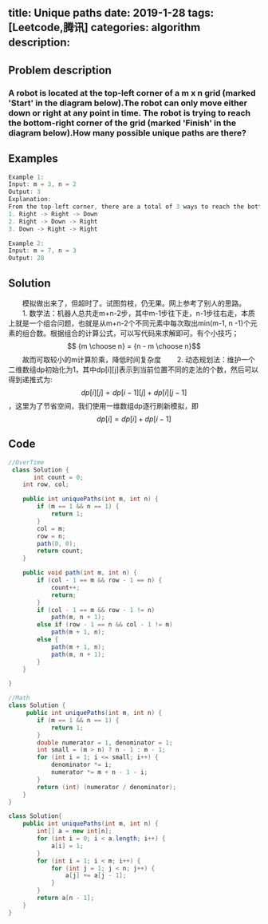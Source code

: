 title: Unique paths
date: 2019-1-28
tags: [Leetcode,腾讯]
categories: algorithm
description: 　　
---
## Problem description
  ### A robot is located at the top-left corner of a m x n grid (marked 'Start' in the diagram below).The robot can only move either down or right at any point in time. The robot is trying to reach the bottom-right corner of the grid (marked 'Finish' in the diagram below).How many possible unique paths are there?
 ## Examples
``` java
Example 1:
Input: m = 3, n = 2
Output: 3
Explanation:
From the top-left corner, there are a total of 3 ways to reach the bottom-right corner:
1. Right -> Right -> Down
2. Right -> Down -> Right
3. Down -> Right -> Right
```
```java
Example 2:
Input: m = 7, n = 3
Output: 28
```
## Solution
　　模拟做出来了，但超时了。试图剪枝，仍无果。网上参考了别人的思路。
  　　1. 数学法：机器人总共走m+n-2步，其中m-1步往下走，n-1步往右走，本质上就是一个组合问题，也就是从m+n-2个不同元素中每次取出min(m-1, n -1)个元素的组合数。根据组合的计算公式，可以写代码来求解即可。有个小技巧；$$ {m \choose n}  =  {n - m \choose n}$$ 
　　故而可取较小的m计算阶乘，降低时间复杂度
  　　2. 动态规划法：维护一个二维数组dp初始化为1，其中dp[i][j]表示到当前位置不同的走法的个数，然后可以得到递推式为:$$ dp[i][j] = dp[i - 1][j] + dp[i][j - 1]$$，这里为了节省空间，我们使用一维数组dp逐行刷新模拟，即$$dp[i] = dp[i] + dp[i - 1]$$

## Code

```java
//OverTime
 class Solution {
       int count = 0;
    int row, col;

    public int uniquePaths(int m, int n) {
        if (m == 1 && n == 1) {
            return 1;
        }
        col = m;
        row = n;
        path(0, 0);
        return count;
    }

    public void path(int m, int n) {
        if (col - 1 == m && row - 1 == n) {
            count++;
            return;
        }
        if (col - 1 == m && row - 1 != n)
            path(m, n + 1);
        else if (row - 1 == n && col - 1 != m)
            path(m + 1, n);
        else {
            path(m + 1, n);
            path(m, n + 1);
        }
    }

}
```

```java
//Math
class Solution {
     public int uniquePaths(int m, int n) {
        if (m == 1 && n == 1) {
            return 1;
        }
        double numerator = 1, denominator = 1;
        int small = (m > n) ? n - 1 : m - 1;
        for (int i = 1; i <= small; i++) {
            denominator *= i;
            numerator *= m + n - 1 - i;
        }
        return (int) (numerator / denominator);
    }
}
```

```java
class Solution{
    public int uniquePaths(int m, int n) {
        int[] a = new int[n];
        for (int i = 0; i < a.length; i++) {
            a[i] = 1;
        }
        for (int i = 1; i < m; i++) {
            for (int j = 1; j < n; j++) {
                a[j] += a[j - 1];
            }
        }
        return a[n - 1];
    }
}
```
